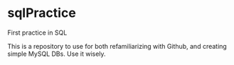 # sqlPractice
First practice in SQL

This is a repository to use for both refamiliarizing with Github, and creating simple MySQL DBs.
Use it wisely.

